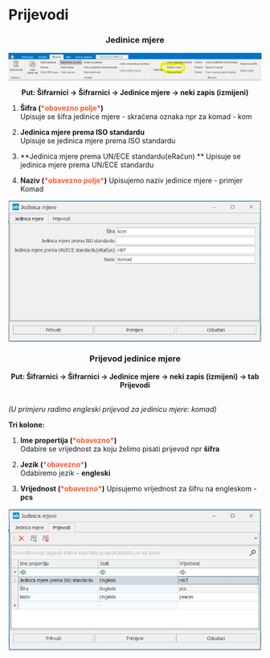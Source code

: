 # Prijevodi

### <p align=center>**Jedinice mjere</p>**

<img src="../images/jedinicemjere.png"
    alt="Jedinice mjere"
    style="display: block;
            margin-left: auto;
            margin-right: auto;" 
/>

**<p align=center>Put: Šifrarnici → Šifrarnici → Jedinice mjere -> neki zapis (izmijeni)</p>**  

1. **Šifra (<span style="color: #ff5630">\*obavezno polje\*</span>)**     
   Upisuje se šifra jedinice mjere - skraćena oznaka npr za komad - kom

2. **Jedinica mjere prema ISO standardu**  
   Upisuje se jedinica mjere prema ISO standardu

3. **Jedinica mjere prema UN/ECE standardu(eRačun) **
   Upisuje se jedinica mjere prema UN/ECE standardu

3. **Naziv (<span style="color: #ff5630">\*obavezno polje\*</span>)**
    Upisujemo naziv jedinice mjere - primjer Komad

<img src="../images/jedinicemjerepr.png"
    alt="Jedinice mjere"
    style="display: block;
            margin-left: auto;
            margin-right: auto;" 
/>


### <p align=center>**Prijevod jedinice mjere</p>**

**<p align=center>Put: Šifrarnici → Šifrarnici → Jedinice mjere -> neki zapis (izmijeni) -> tab Prijevodi</p>**  
*(U primjeru radimo engleski prijevod za jedinicu mjere: komad)*

**Tri kolone:** 
1. **Ime propertija (<span style="color: #ff5630">\*obavezno\*</span>)**     
    Odabire se vrijednost za koju želimo pisati prijevod npr **šifra**

2. **Jezik (<span style="color: #ff5630">\*obavezno\*</span>)**  
    Odabiremo jezik - **engleski**

3. **Vrijednost (<span style="color: #ff5630">\*obavezno\*</span>)**
    Upisujemo vrijednost za šifru na engleskom - **pcs**


<img src="../images/jedinicemjereprijevod.png"
    alt="Jedinice mjere"
    style="display: block;
            margin-left: auto;
            margin-right: auto;" 
/>


